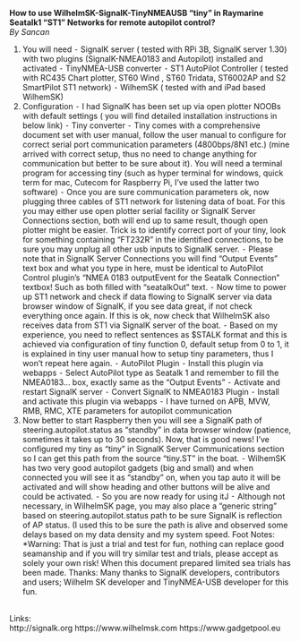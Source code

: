 <b>How to use WilhelmSK-SignalK-TinyNMEAUSB “tiny” in Raymarine Seatalk1 “ST1” Networks for remote autopilot control?</b><br>
<i>By Sancan</i>
1.   You will need
⁃     SignalK server ( tested with RPi 3B, SignalK server 1.30) with two plugins (SignalK-NMEA0183 and Autopilot) installed and activated
⁃     TinyNMEA-USB converter
⁃      ST1 AutoPilot Controller ( tested with RC435 Chart plotter, ST60 Wind , ST60 Tridata, ST6002AP and S2 SmartPilot ST1 network)
⁃     WilhemSK ( tested with and iPad based WilhemSK)
2.   Configuration
⁃     I had SignalK has been set up via open plotter NOOBs with default settings ( you will find detailed installation instructions in below link)
⁃     Tiny converter
⁃     Tiny comes with a comprehensive document set with user manual, follow the user manual to configure for correct serial port communication parameters (4800bps/8N1 etc.) (mine arrived with correct setup, thus no need to change anything for communication but better to be sure about it). You will need a terminal program for accessing tiny (such as hyper terminal for windows, quick term for mac, Cutecom for Raspberry Pi, I’ve used the latter two software)
⁃     Once you are sure communication parameters ok, now plugging three cables of ST1 network for listening data of boat. For this you may either use open plotter serial facility or SignalK Server Connections section, both will end up to same result, though open plotter might be easier. Trick is to identify correct port of your tiny, look for something containing “FT232R” in the identified connections, to be sure you may unplug all other usb inputs to SignalK server.
⁃     Please note that in SignalK Server Connections you will find “Output Events” text box and what you type in here, must be identical to AutoPilot Control plugin’s “NMEA 0183 outputEvent for the Seatalk Connection” textbox! Such as both filled with “seatalkOut” text.
⁃     Now time to power up ST1 network and check if data flowing to SignalK server via data browser window of SignalK, if you see data great, if not check everything once again. If this is ok, now check that WilhelmSK also receives data from ST1 via SignalK server of the boat.
⁃     Based on my experience, you need to reflect sentences as $STALK format and this is achieved via configuration of tiny function 0, default setup from 0 to 1, it is explained in tiny user manual how to setup tiny parameters, thus I won’t repeat here again.
⁃     AutoPilot Plugin
⁃     Install this plugin via webapps
⁃     Select AutoPilot type as Seatalk 1 and remember to fill the NMEA0183... box, exactly same as the “Output Events”
⁃     Activate and restart SignalK server
⁃     Convert SignalK to NMEA0183 Plugin
⁃     Install and activate this plugin via webapps
⁃     I have turned on APB, MVW, RMB, RMC, XTE parameters for autopilot communication
3.   Now better to start Raspberry then you will see a SignalK path of steering.autopilot.status as “standby” in data browser window (patience, sometimes it takes up to 30 seconds). Now, that is good news! I’ve configured my tiny as “tiny” in SignalK Server Communications section so I can get this path from the source “tiny.ST” in the boat.
⁃     WilhemSK has two very good autopilot gadgets (big and small) and when connected you will see it as “standby” on, when you tap auto it will be activated and will show heading and other buttons will be alive and could be activated.
⁃     So you are now ready for using itJ
⁃     Although not necessary, in WilhelmSK page, you may also place a “generic string” based on steering.autopilot.status path to be sure SignalK is reflection of AP status. (I used this to be sure the path is alive and observed some delays based on my data density and my system speed.
Foot Notes:
*Warning:
That is just a trial and test for fun, nothing can replace good seamanship and if you will try similar test and trials, please accept as solely your own risk!
When this document prepared limited sea trials has been made.
Thanks:
Many thanks to SignalK developers, contributors and users; Wilhelm SK developer and TinyNMEA-USB developer for this fun.
<br>
Links:
<br>
http://signalk.org
https://www.wilhelmsk.com
https://www.gadgetpool.eu
